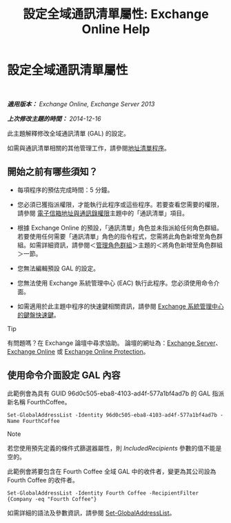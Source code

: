 ﻿---
title: '設定全域通訊清單屬性: Exchange Online Help'
TOCTitle: 設定全域通訊清單屬性
ms:assetid: 5fd2c96f-fe93-4b5a-8495-70c450511a37
ms:mtpsurl: https://technet.microsoft.com/zh-tw/library/Bb232068(v=EXCHG.150)
ms:contentKeyID: 50473314
ms.date: 05/23/2018
mtps_version: v=EXCHG.150
ms.translationtype: MT
---

# 設定全域通訊清單屬性

 

_**適用版本：** Exchange Online, Exchange Server 2013_

_**上次修改主題的時間：** 2014-12-16_

此主題解釋修改全域通訊清單 (GAL) 的設定。

如需與通訊清單相關的其他管理工作，請參閱[地址清單程序](address-list-procedures-exchange-2013-help.md)。

## 開始之前有哪些須知？

  - 每項程序的預估完成時間：5 分鐘。

  - 您必須已獲指派權限，才能執行此程序或這些程序。若要查看您需要的權限，請參閱 [電子信箱地址與通訊錄權限](email-address-and-address-book-permissions-exchange-2013-help.md)主題中的「通訊清單」項目。

  - 根據 Exchange Online 的預設，「通訊清單」角色並未指派給任何角色群組。若要使用任何需要「通訊清單」角色的指令程式，您需將此角色新增至角色群組。如需詳細資訊，請參閱＜[管理角色群組](manage-role-groups-exchange-2013-help.md)＞主題的＜將角色新增至角色群組＞一節。

  - 您無法編輯預設 GAL 的設定。

  - 您無法使用 Exchange 系統管理中心 (EAC) 執行此程序。您必須使用命令介面。

  - 如需適用於此主題中程序的快速鍵相關資訊，請參閱 [Exchange 系統管理中心的鍵盤快速鍵](keyboard-shortcuts-in-the-exchange-admin-center-exchange-online-protection-help.md)。


> [!TIP]  
> 有問題嗎？在 Exchange 論壇中尋求協助。 論壇的網址為：<a href="https://go.microsoft.com/fwlink/p/?linkid=60612">Exchange Server</a>、 <a href="https://go.microsoft.com/fwlink/p/?linkid=267542">Exchange Online</a> 或 <a href="https://go.microsoft.com/fwlink/p/?linkid=285351">Exchange Online Protection</a>。




## 使用命令介面設定 GAL 內容

此範例會為具有 GUID 96d0c505-eba8-4103-ad4f-577a1bf4ad7b 的 GAL 指派新名稱 FourthCoffee。

    Set-GlobalAddressList -Identity 96d0c505-eba8-4103-ad4f-577a1bf4ad7b -Name FourthCoffee


> [!NOTE]  
> 若您使用預先定義的條件式篩選器屬性，則 <em>IncludedRecipients</em> 參數的值不能是空的。




此範例會將要包含在 Fourth Coffee 全域 GAL 中的收件者，變更為其公司設為 Fourth Coffee 的收件者。

    Set-GlobalAddressList -Identity Fourth Coffee -RecipientFilter {Company -eq "Fourth Coffee"}

如需詳細的語法及參數資訊，請參閱 [Set-GlobalAddressList](https://technet.microsoft.com/zh-tw/library/bb123877\(v=exchg.150\))。

